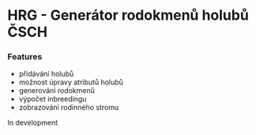 # HRG - Generátor rodokmenů holubů ČSCH

### Features
- přidávání holubů
- možnost úpravy atributů holubů
- generování rodokmenů
- výpočet inbreedingu
- zobrazování rodinného stromu


In development
